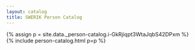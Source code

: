 ```yaml
---
layout: catalog
title: SWERIK Person Catalog
---
```

{% assign p = site.data._person-catalog.i-GkRjiqpt3WtaJqbS42DPxm %}
{% include person-catalog.html p=p %}

